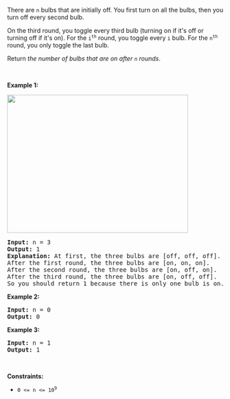 There are `` n `` bulbs that are initially off. You first turn on all the bulbs, then&nbsp;you turn off every second bulb.

On the third round, you toggle every third bulb (turning on if it's off or turning off if it's on). For the <code>i<sup>th</sup></code> round, you toggle every `` i `` bulb. For the <code>n<sup>th</sup></code> round, you only toggle the last bulb.

Return _the number of bulbs that are on after `` n `` rounds_.

&nbsp;

__Example 1:__

<img alt="" src="https://assets.leetcode.com/uploads/2020/11/05/bulb.jpg" style="width: 421px; height: 321px;"/>

<pre>
<strong>Input:</strong> n = 3
<strong>Output:</strong> 1
<strong>Explanation:</strong> At first, the three bulbs are [off, off, off].
After the first round, the three bulbs are [on, on, on].
After the second round, the three bulbs are [on, off, on].
After the third round, the three bulbs are [on, off, off]. 
So you should return 1 because there is only one bulb is on.</pre>

__Example 2:__

<pre>
<strong>Input:</strong> n = 0
<strong>Output:</strong> 0
</pre>

__Example 3:__

<pre>
<strong>Input:</strong> n = 1
<strong>Output:</strong> 1
</pre>

&nbsp;

__Constraints:__

*   <code>0 &lt;= n &lt;= 10<sup>9</sup></code>